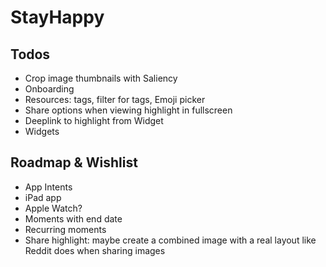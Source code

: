 # StayHappy

## Todos
- Crop image thumbnails with Saliency
- Onboarding
- Resources: tags, filter for tags, Emoji picker
- Share options when viewing highlight in fullscreen
- Deeplink to highlight from Widget
- Widgets

## Roadmap & Wishlist
- App Intents
- iPad app
- Apple Watch?
- Moments with end date
- Recurring moments
- Share highlight: maybe create a combined image with a real layout like Reddit does when sharing images 
